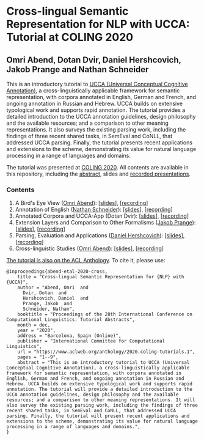 # Cross-lingual Semantic Representation for NLP with UCCA: Tutorial at COLING 2020
## Omri Abend, Dotan Dvir, Daniel Hershcovich, Jakob Prange and Nathan Schneider
This is an introductory tutorial to [UCCA (Universal Conceptual Cognitive Annotation)](https://universalconceptualcognitiveannotation.github.io/), a cross-linguistically applicable framework for semantic representation, with corpora annotated in English, German and French, and ongoing annotation in Russian and Hebrew. UCCA builds on extensive typological work and supports rapid annotation. The tutorial provides a detailed introduction to the UCCA annotation guidelines, design philosophy and the available resources; and a comparison to other meaning representations. It also surveys the existing parsing work, including the findings of three recent shared tasks, in SemEval and CoNLL, that addressed UCCA parsing. Finally, the tutorial presents recent applications and extensions to the scheme, demonstrating its value for natural language processing in a range of languages and domains.

The tutorial was presented at [COLING 2020](https://coling2020.org/).
All contents are available in this repository, including the [abstract](abstract.pdf), slides and [recorded presentations](https://github.com/UniversalConceptualCognitiveAnnotation/tutorial/releases/tag/coling2020).

### Contents
1. A Bird's Eye View ([Omri Abend](https://www.cse.huji.ac.il/~oabend)): [[slides](01-Birds_Eye_View.pdf)], [[recording](https://github.com/UniversalConceptualCognitiveAnnotation/tutorial/releases/download/coling2020/01-Birds_Eye_View.mp4)]
2. Annotation of English ([Nathan Schneider](http://nathan.cl)): [[slides](02-Annotation.pdf)], [[recording](https://github.com/UniversalConceptualCognitiveAnnotation/tutorial/releases/download/coling2020/02-Annotation.mp4)]
3. Annotated Corpora and UCCA-App (Dotan Dvir): [[slides](03-Corpora_and_UCCAApp.pdf)], [[recording](https://github.com/UniversalConceptualCognitiveAnnotation/tutorial/releases/download/coling2020/03-Corpora_UCCAApp.mp4)]
4. Extension Layers and Comparison to Other Formalisms ([Jakob Prange](https://prange.jakob.georgetown.domains)): [[slides](04-Extensions_Comparison.pdf)], [[recording](https://github.com/UniversalConceptualCognitiveAnnotation/tutorial/releases/download/coling2020/04-Extensions_Comparison.mp4)]
5. Parsing, Evaluation and Applications ([Daniel Hershcovich](http://danielhers.github.io/)): [[slides](05-Parsing_Evaluation_Applications.pdf)], [[recording](https://github.com/UniversalConceptualCognitiveAnnotation/tutorial/releases/download/coling2020/05-Parsing_Evaluation_Applications.mp4)]
6. Cross-linguistic Studies ([Omri Abend](https://www.cse.huji.ac.il/~oabend)): [[slides](06-Cross_Linguistic.pdf)], [[recording](https://github.com/UniversalConceptualCognitiveAnnotation/tutorial/releases/download/coling2020/06-Cross_Linguistic.mp4)]

[The tutorial is also on the ACL Anthology](https://www.aclweb.org/anthology/2020.coling-tutorials.1). To cite it, please use:
```
@inproceedings{abend-etal-2020-cross,
    title = "Cross-lingual Semantic Representation for {NLP} with {UCCA}",
    author = "Abend, Omri  and
      Dvir, Dotan  and
      Hershcovich, Daniel  and
      Prange, Jakob  and
      Schneider, Nathan",
    booktitle = "Proceedings of the 28th International Conference on Computational Linguistics: Tutorial Abstracts",
    month = dec,
    year = "2020",
    address = "Barcelona, Spain (Online)",
    publisher = "International Committee for Computational Linguistics",
    url = "https://www.aclweb.org/anthology/2020.coling-tutorials.1",
    pages = "1--9",
    abstract = "This is an introductory tutorial to UCCA (Universal Conceptual Cognitive Annotation), a cross-linguistically applicable framework for semantic representation, with corpora annotated in English, German and French, and ongoing annotation in Russian and Hebrew. UCCA builds on extensive typological work and supports rapid annotation. The tutorial will provide a detailed introduction to the UCCA annotation guidelines, design philosophy and the available resources; and a comparison to other meaning representations. It will also survey the existing parsing work, including the findings of three recent shared tasks, in SemEval and CoNLL, that addressed UCCA parsing. Finally, the tutorial will present recent applications and extensions to the scheme, demonstrating its value for natural language processing in a range of languages and domains.",
}
```
